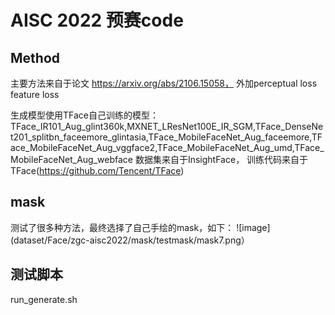 # AISC 2022 预赛code

## Method
主要方法来自于论文 https://arxiv.org/abs/2106.15058，
外加perceptual loss 
feature loss 

生成模型使用TFace自己训练的模型：
TFace_IR101_Aug_glint360k,MXNET_LResNet100E_IR_SGM,TFace_DenseNet201_splitbn_faceemore_glintasia,TFace_MobileFaceNet_Aug_faceemore,TFace_MobileFaceNet_Aug_vggface2,TFace_MobileFaceNet_Aug_umd,TFace_MobileFaceNet_Aug_webface
数据集来自于InsightFace， 训练代码来自于TFace(https://github.com/Tencent/TFace)


## mask 
测试了很多种方法，最终选择了自己手绘的mask，如下：
![image](dataset/Face/zgc-aisc2022/mask/testmask/mask7.png）


## 测试脚本
run_generate.sh